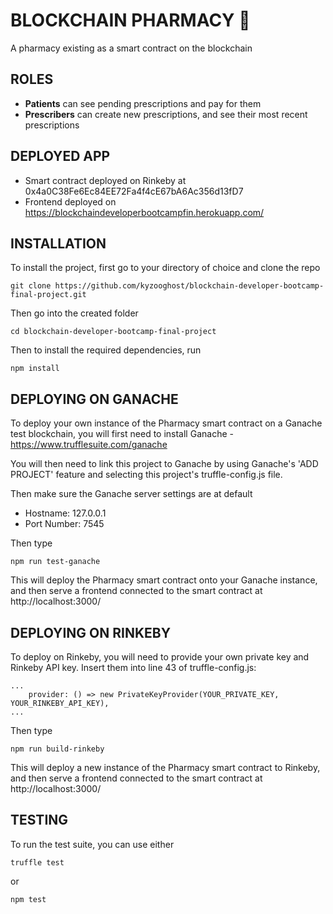 # BLOCKCHAIN PHARMACY 💊

A pharmacy existing as a smart contract on the blockchain

## ROLES
- **Patients** can see pending prescriptions and pay for them
- **Prescribers** can create new prescriptions, and see their most recent prescriptions

## DEPLOYED APP
- Smart contract deployed on Rinkeby at 0x4a0C38Fe6Ec84EE72Fa4f4cE67bA6Ac356d13fD7
- Frontend deployed on https://blockchaindeveloperbootcampfin.herokuapp.com/

## INSTALLATION

To install the project, first go to your directory of choice and clone the repo

    git clone https://github.com/kyzooghost/blockchain-developer-bootcamp-final-project.git

Then go into the created folder

    cd blockchain-developer-bootcamp-final-project

Then to install the required dependencies, run

    npm install

## DEPLOYING ON GANACHE

To deploy your own instance of the Pharmacy smart contract on a Ganache test blockchain, you will first need to install Ganache - https://www.trufflesuite.com/ganache

You will then need to link this project to Ganache by using Ganache's 'ADD PROJECT' feature and selecting this project's truffle-config.js file.

Then make sure the Ganache server settings are at default
- Hostname: 127.0.0.1
- Port Number: 7545

Then type

    npm run test-ganache

This will deploy the Pharmacy smart contract onto your Ganache instance, and then serve a frontend connected to the smart contract at http://localhost:3000/

## DEPLOYING ON RINKEBY

To deploy on Rinkeby, you will need to provide your own private key and Rinkeby API key. Insert them into line 43 of truffle-config.js:

    ...
        provider: () => new PrivateKeyProvider(YOUR_PRIVATE_KEY, YOUR_RINKEBY_API_KEY),
    ...

Then type

    npm run build-rinkeby

This will deploy a new instance of the Pharmacy smart contract to Rinkeby, and then serve a frontend connected to the smart contract at http://localhost:3000/

## TESTING

To run the test suite, you can use either

    truffle test

or

    npm test